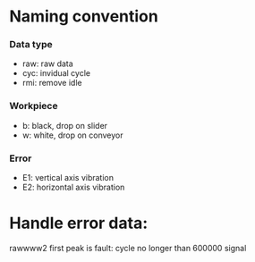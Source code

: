 # Naming convention

### Data type
- raw: raw data
- cyc: invidual cycle
- rmi: remove idle
### Workpiece
- b: black, drop on slider
- w: white, drop on conveyor
### Error
- E1: vertical axis vibration
- E2: horizontal axis vibration

# Handle error data:
rawwww2 first peak is fault: cycle no longer than 600000 signal
